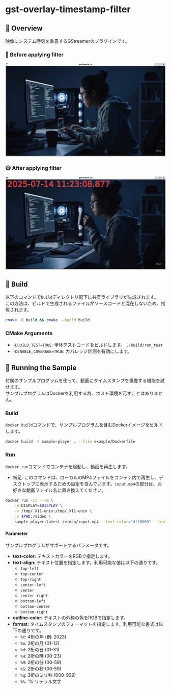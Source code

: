 # gst-overlay-timestamp-filter

## 📝 Overview
映像にシステム時刻を重畳するGStreamerのプラグインです。

### 🙂 Before applying filter 
![before_applying_filter](before_applying_filter.png)

### 😄 After applying filter
![after_applying_filter](after_applying_filter.png)


## 🔧 Build
以下のコマンドで`build`ディレクトリ配下に共有ライブラリが生成されます。  
この方法は、ビルドで生成されるファイルがソースコードと混在しないため、推奨されます。

```bash
cmake -B build && cmake --build build
```

### CMake Arguments
* `-DBUILD_TEST=TRUE`: 単体テストコードをビルドします。 `./build/run_test`
* `-DENABLE_COVERAGE=TRUE`: カバレッジ計測を有効にします。


## 🚀 Running the Sample
付属のサンプルプログラムを使って、動画にタイムスタンプを重畳する機能を試せます。  
サンプルプログラムはDockerを利用する為、ホスト環境を汚すことはありません。

### Build
`docker build`コマンドで、サンプルプログラムを含むDockerイメージをビルドします。
```bash
docker build -t sample-player . --file example/Dockerfile
```

### Run
`docker run`コマンドでコンテナを起動し、動画を再生します。

* 補足: このコマンドは、ローカルのMP4ファイルをコンテナ内で再生し、デスクトップに表示するための設定を含んでいます。`input.mp4`の部分は、お好きな動画ファイル名に置き換えてください。

```bash
docker run -it --rm \
    -e DISPLAY=$DISPLAY \
    -v /tmp/.X11-unix:/tmp/.X11-unix \
    -v $PWD:/video \
    sample-player:latest /video/input.mp4 --text-color="#ff0000" --text-align="center"
```

#### Parameter
サンプルプログラムがサポートするパラメータです。
* **text-color:** テキストカラーをRGBで指定します。
* **text-align:** テキスト位置を指定します。利用可能な値は以下の通りです。
    * `top-left`
    * `top-center`
    * `top-right`
    * `center-left`
    * `center`
    * `center-right`
    * `bottom-left`
    * `bottom-center`
    * `bottom-right`
* **outline-color:** テキストの外枠の色をRGBで指定します。
* **format:** タイムスタンプのフォーマットを指定します。利用可能な書式は以下の通りです。
    * `%Y`: 4桁の年 (例: 2023)
    * `%m`: 2桁の月 (01-12)
    * `%d`: 2桁の日 (01-31)
    * `%H`: 2桁の時 (00-23)
    * `%M`: 2桁の分 (00-59)
    * `%S`: 2桁の秒 (00-59)
    * `%q`: 3桁のミリ秒 (000-999)
    * `%%`: '%'リテラル文字
